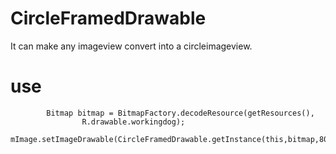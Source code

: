# CircleFramedDrawable
It can make any imageview convert into a circleimageview.

# use

```
        Bitmap bitmap = BitmapFactory.decodeResource(getResources(),
                R.drawable.workingdog);
        mImage.setImageDrawable(CircleFramedDrawable.getInstance(this,bitmap,800));
```

